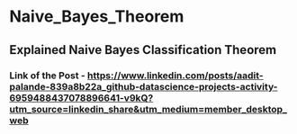 # **Naive_Bayes_Theorem**
## Explained Naive Bayes Classification Theorem 

### **Link of the Post** - https://www.linkedin.com/posts/aadit-palande-839a8b22a_github-datascience-projects-activity-6959488437078896641-v9kQ?utm_source=linkedin_share&utm_medium=member_desktop_web
